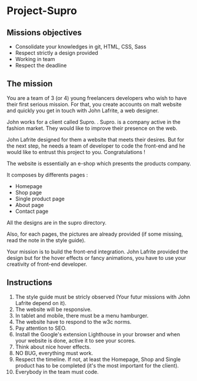 # Project-Supro

## Missions objectives

- Consolidate your knowledges in git, HTML, CSS, Sass
- Respect strictly a design provided
- Working in team
- Respect the deadline

## The mission

You are a team of 3 (or 4) young freelancers developers who wish to have their first serious mission. For that, you create accounts on malt website and quickly you get in touch with John Lafrite, a web designer.

John works for a client called Supro. . Supro. is a company active in the fashion market. They would like to improve their presence on the web.

John Lafrite designed for them a website that meets their desires. But for the next step, he needs a team of developer to code the front-end and he would like to entrust this project to you. Congratulations !

The website is essentially an e-shop which presents the products company.

It composes by differents pages :

- Homepage
- Shop page
- Single product page
- About page
- Contact page

All the designs are in the supro directory.

Also, for each pages, the pictures are already provided (if some missing, read the note in the style guide).

Your mission is to build the front-end integration. John Lafrite provided the design but for the hover effects or fancy animations, you have to use your creativity of front-end developer.

## Instructions

1. The style guide must be stricly observed (Your futur missions with John Lafrite depend on it).
2. The website will be responsive.
3. In tablet and mobile, there must be a menu hamburger.
4. The website have to respond to the w3c norms.
5. Pay attention to SEO.
6. Install the Google's extension Lighthouse in your browser and when your website is done, active it to see your scores.
7. Think about nice hover effects.
8. NO BUG, everything must work.
9. Respect the timeline. If not, at least the Homepage, Shop and Single product has to be completed (it's the most important for the client).
10. Everybody in the team must code.
